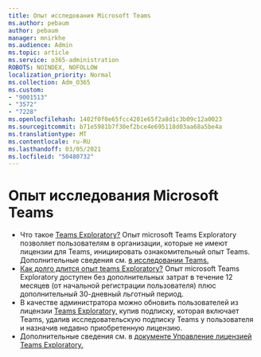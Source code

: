 ```yaml
---
title: Опыт исследования Microsoft Teams
ms.author: pebaum
author: pebaum
manager: mnirkhe
ms.audience: Admin
ms.topic: article
ms.service: o365-administration
ROBOTS: NOINDEX, NOFOLLOW
localization_priority: Normal
ms.collection: Adm_O365
ms.custom:
- "9001513"
- "3572"
- "7228"
ms.openlocfilehash: 1402f0f0e65fcc4201e65f2a8d1c3b09c12a0023
ms.sourcegitcommit: b71e5981b7f30ef2bce4e695118d03aa68a5be4a
ms.translationtype: MT
ms.contentlocale: ru-RU
ms.lasthandoff: 03/05/2021
ms.locfileid: "50480732"
---
```

# <a name="microsoft-teams-exploratory-experience"></a>Опыт исследования Microsoft Teams

- Что такое [Teams Exploratory?](https://docs.microsoft.com/microsoftteams/teams-exploratory) Опыт microsoft Teams Exploratory позволяет пользователям в организации, которые не имеют лицензии для Teams, инициировать ознакомительный опыт Teams. Дополнительные сведения см. [в исследовании Teams.](https://docs.microsoft.com/microsoftteams/teams-exploratory#whats-in-the-teams-exploratory-experience)
- [Как долго длится опыт teams Exploratory?](https://docs.microsoft.com/microsoftteams/teams-exploratory#how-long-does-the-teams-exploratory-experience-last) Опыт microsoft Teams Exploratory доступен без дополнительных затрат в течение 12 месяцев (от начальной регистрации пользователя) плюс дополнительный 30-дневный льготный период.
- В качестве администратора можно обновить пользователей из лицензии [Teams Exploratory,](https://docs.microsoft.com/microsoftteams/teams-exploratory#upgrade-users-from-the-teams-exploratory-license) купив подписку, которая включает Teams, удалив исследовательскую подписку Teams у пользователя и назначив недавно приобретенную лицензию.
- Дополнительные сведения см. в [документе Управление лицензией Teams Exploratory.](https://docs.microsoft.com/microsoftteams/teams-exploratory)
